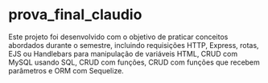 # prova_final_claudio
Este projeto foi desenvolvido com o objetivo de praticar conceitos abordados durante o semestre, incluindo requisições HTTP, Express, rotas, EJS ou Handlebars para manipulação de variáveis HTML, CRUD com MySQL usando SQL, CRUD com funções, CRUD com funções que recebem parâmetros e ORM com Sequelize.
